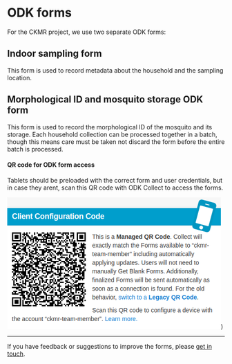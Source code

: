 # ODK forms

For the CKMR project, we use two separate ODK forms:

## Indoor sampling form

This form is used to record metadata about the household and the sampling location.

## Morphological ID and mosquito storage ODK form 

This form is used to record the morphological ID of the mosquito and its storage. Each household collection can be processed together in a batch, though this means care must be taken not discard the form before the entire batch is processed.

#### QR code for ODK form access

Tablets should be preloaded with the correct form and user credentials, but in case they arent, scan this QR code with ODK Collect to access the forms. 

![odk-qr](https://github.com/sanjaynagi/anokin/blob/main/docs/anokin-site/images/odk-qr.png))

---

If you have feedback or suggestions to improve the forms, please [get in touch](mailto:sanjay.nagi@lstmed.ac.uk). 
